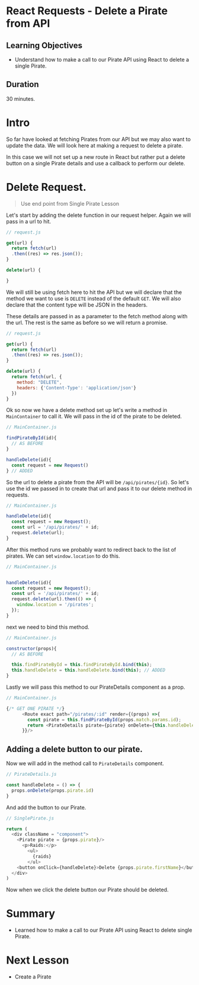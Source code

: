 # React Requests - Delete a Pirate from API

## Learning Objectives

- Understand how to make a call to our Pirate API using React to delete a single Pirate.


## Duration
30 minutes.

# Intro

So far have looked at fetching Pirates from our API but we may also want to update the data. We will look here at making a request to delete a pirate.

In this case we will not set up a new route in React but rather put a delete button on a single Pirate details and use a callback to perform our delete.

# Delete Request.

> Use end point from Single Pirate Lesson

Let's start by adding the delete function in our request helper. Again we will pass in a url to hit.

```js
// request.js

get(url) {
  return fetch(url)
  .then((res) => res.json());
}

delete(url) {

}
```

We will still be using fetch here to hit the API but we will declare that the method we want to use is `DELETE` instead of the default `GET`. We will also declare that the content type will be JSON in the headers.

These details are passed in as a parameter to the fetch method along with the url. The rest is the same as before so we will return a promise.

```js
// request.js

get(url) {
  return fetch(url)
  .then((res) => res.json());
}

delete(url) {
  return fetch(url, {
    method: "DELETE",
    headers: {'Content-Type': 'application/json'}
  })
}
```

Ok so now we have a delete method set up let's write a method in `MainContainer` to call it. We will pass in the id of the pirate to be deleted.

```js
// MainContainer.js

findPirateById(id){
  // AS BEFORE
}

handleDelete(id){
  const request = new Request()
} // ADDED
```

So the url to delete a pirate from the API will be `/api/pirates/{id}`. So let's use the id we passed in to create that url and pass it to our delete method in requests.

```js
// MainContainer.js

handleDelete(id){
  const request = new Request();
  const url = '/api/pirates/' + id;
  request.delete(url);
}
```

After this method runs we probably want to redirect back to the list of pirates. We can set `window.location` to do this.

```js
// MainContainer.js


handleDelete(id){
  const request = new Request();
  const url = '/api/pirates/' + id;
  request.delete(url).then(() => {
    window.location = '/pirates';
  });
}
```

next we need to bind this method.

```js
// MainContainer.js

constructor(props){
  // AS BEFORE

  this.findPirateById = this.findPirateById.bind(this);
  this.handleDelete = this.handleDelete.bind(this); // ADDED
}
```

Lastly we will pass this method to our PirateDetails component as a prop.


```js
// MainContainer.js

{/* GET ONE PIRATE */}
      <Route exact path="/pirates/:id" render={(props) =>{
        const pirate = this.findPirateById(props.match.params.id);
        return <PirateDetails pirate={pirate} onDelete={this.handleDelete}/> // MODIFIED
      }}/>

```

## Adding a delete button to our pirate.

Now we will add in the method call to `PirateDetails` component.

```js
// PirateDetails.js

const handleDelete = () => {
  props.onDelete(props.pirate.id)
}
```

And add the button to our Pirate.

```js
// SinglePirate.js

return (
  <div className = "component">
    <Pirate pirate = {props.pirate}/>
      <p>Raids:</p>
        <ul>
          {raids}
        </ul>
    <button onClick={handleDelete}>Delete {props.pirate.firstName}</button> // ADDED
  </div>
)
```

Now when we click the delete button our Pirate should be deleted.

# Summary
- Learned how to make a call to our Pirate API using React to delete single Pirate.

# Next Lesson
- Create a Pirate
